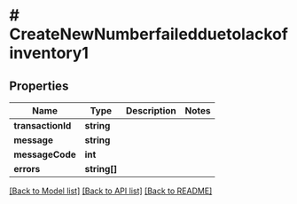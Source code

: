 # # CreateNewNumberfailedduetolackofinventory1

## Properties

Name | Type | Description | Notes
------------ | ------------- | ------------- | -------------
**transactionId** | **string** |  |
**message** | **string** |  |
**messageCode** | **int** |  |
**errors** | **string[]** |  |

[[Back to Model list]](../../README.md#models) [[Back to API list]](../../README.md#endpoints) [[Back to README]](../../README.md)
